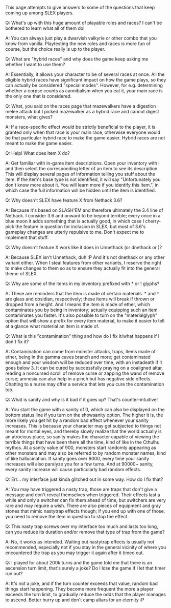 This page attempts to give answers to some of the questions that keep coming up among SLEX players.

Q: What's up with this huge amount of playable roles and races? I can't be bothered to learn what all of them do!

A: You can always just play a dwarvish valkyrie or other combo that you know from vanilla. Playtesting the new roles and races is more fun of course, but the choice really is up to the player.

Q: What are "hybrid races" and why does the game keep asking me whether I want to use them?

A: Essentially, it allows your character to be of several races at once. All the eligible hybrid races have significant impact on how the game plays, so they can actually be considered "special modes". However, for e.g. determining whether a corpse counts as cannibalism when you eat it, your main race is the only one that is considered.

Q: What, you said on the races page that mazewalkers have a digestion melee attack but I picked mazewalker as a hybrid race and cannot digest monsters, what gives?

A: If a race-specific effect would be strictly beneficial to the player, it is granted only when that race is your main race, otherwise everyone would be that particular hybrid race to make the game easier. Hybrid races are not meant to make the game easier.

Q: Help! What does item X do?

A: Get familiar with in-game item descriptions. Open your inventory with i and then select the corresponding letter of an item to see its description. This will display several pages of information telling you stuff about the item. If the item's base type is not identified, it will say "Unfortunately you don't know more about it. You will learn more if you identify this item.", in which case the full information will be hidden until the item is identified.

Q: Why doesn't SLEX have feature X from Nethack 3.6?

A: Because it's based on SLASH'EM and therefore ultimately the 3.4 line of Nethack. I consider 3.6 and onward to be beyond terrible; every once in a blue moon it adds something that is actually good, in which case I cherry-pick the feature in question for inclusion in SLEX, but most of 3.6's gameplay changes are utterly repulsive to me. Don't expect me to implement that stuff.

Q: Why doesn't feature X work like it does in Unnethack (or dnethack or <insert variant name here>)?

A: Because SLEX isn't Unnethack, duh :P And it's not dnethack or any other variant either. When I steal features from other variants, I reserve the right to make changes to them so as to ensure they actually fit into the general theme of SLEX.

Q: Why are some of the items in my inventory prefixed with * or ! glyphs?

A: These are reminders that the item is made of certain materials. * and ^ are glass and obsidian, respectively; these items will break if thrown or dropped from a height. And ! means the item is made of ether, which contaminates you by being in inventory; actually equipping such an item contaminates you faster. It's also possible to turn on the "materialglyph" option that will show a prefix for every item material, to make it easier to tell at a glance what material an item is made of.

Q: What is this "contamination" thing and how do I fix it/what happens if I don't fix it?

A: Contamination can come from monster attacks, traps, items made of ether, being in the gamma caves branch and more; get contaminated enough and your wisdom will be reduced over time, with an instadeath if it goes below 3. It can be cured by successfully praying on a coaligned altar, reading a noncursed scroll of remove curse or zapping the wand of remove curse; amnesia can also help in a pinch but has negative side effects. Chatting to a nurse may offer a service that lets you cure the contamination too.

Q: What is sanity and why is it bad if it goes up? That's counter-intuitive!

A: You start the game with a sanity of 0, which can also be displayed on the bottom status line if you turn on the showsanity option. The higher it is, the more likely you get hit by a random bad effect whenever your sanity increases. This is because your character may get subjected to things not meant for mortal eyes, and thereby slowly realize that the world actually is an atrocious place, so sanity makes the character capable of viewing the terrible things that have been there all the time, kind of like in the Cthulhu mythos. At a sanity value of 900, monsters start randomly appearing as other monsters and may also be referred to by random monster names, kind of like hallucination. If sanity goes over 9000, every time your sanity increases will also paralyze you for a few turns. And at 90000+ sanity, every sanity increase will cause particularly bad random effects.

Q: Err... my interface just kinda glitched out in some way. How do I fix that?

A: You may have triggered a nasty trap, those are traps that don't give a message and don't reveal themselves when triggered. Their effects last a while and only a switcher can fix them ahead of time, but switchers are very rare and may require a wish. There are also pieces of equipment and gray stones that mimic nastytrap effects though; if you end up with one of those, you need to remove the item in question to stop the effect.

Q: This nasty trap screws over my interface too much and lasts too long, can you reduce its duration and/or remove that type of trap from the game?

A: No, it works as intended. Waiting out nastytrap effects is usually not recommended, especially not if you stay in the general vicinity of where you encountered the trap as you may trigger it again after it timed out.

Q: I played for about 200k turns and the game told me that there is an ascension turn limit, that's surely a joke? Do I lose the game if I let that timer run out?

A: It's not a joke, and if the turn counter exceeds that value, random bad things start happening. They become more frequent the more a player exceeds the turn limit, to gradually reduce the odds that the player manages to ascend. Better hurry up and don't camp altars for an eternity :P
